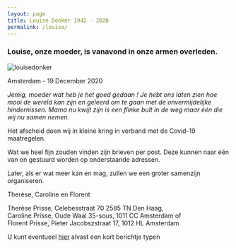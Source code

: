 ```yaml
---
layout: page
title: Louise Donker 1942 - 2020
permalink: /louise/
---
```


### Louise, onze moeder, is vanavond in onze armen overleden.

![louisedonker](https://prisse.nl/assets/louisedonker.jpg)  

Amsterdam - 19 December 2020

*Jemig, moeder wat heb je het goed gedaan ! Je hebt ons laten zien hoe mooi de wereld kan zijn en geleerd om te gaan met de onvermijdelijke hindernissen. Mama nu kwijt zijn is een flinke bult in de weg maar één die wij nu samen nemen.*  

Het afscheid doen wij in kleine kring in verband met de Covid-19 maatregelen.

Wat we heel fijn zouden vinden zijn brieven per post.
Deze kunnen naar één van on gestuurd worden op onderstaande adressen.

Later, als er wat meer kan en mag, zullen we een groter samenzijn organiseren.

Therèse, Caroline en Florent

Therèse Prisse, Celebesstraat 70 2585 TN Den Haag,  
Caroline Prisse, Oude Waal 35-sous, 1011 CC Amsterdam of  
Florent Prisse, Pieter Jacobszstraat 17, 1012 HL Amsterdam  

U kunt eventueel [hier](https://prisse.nl/talktome/) alvast een kort berichtje typen
